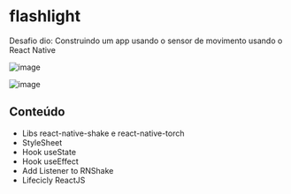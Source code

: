 # flashlight

Desafio dio: Construindo um app usando o sensor de movimento usando o React Native

![image](https://user-images.githubusercontent.com/80546584/172737624-9243b85c-8f0d-462f-9b07-2dd2bfd72b5d.png)

![image](https://user-images.githubusercontent.com/80546584/172737717-192c3266-3cfe-4d39-8626-eec42ab24c9b.png)

## Conteúdo

- Libs react-native-shake e react-native-torch
- StyleSheet
- Hook useState
- Hook useEffect
- Add Listener to RNShake
- Lifecicly ReactJS
